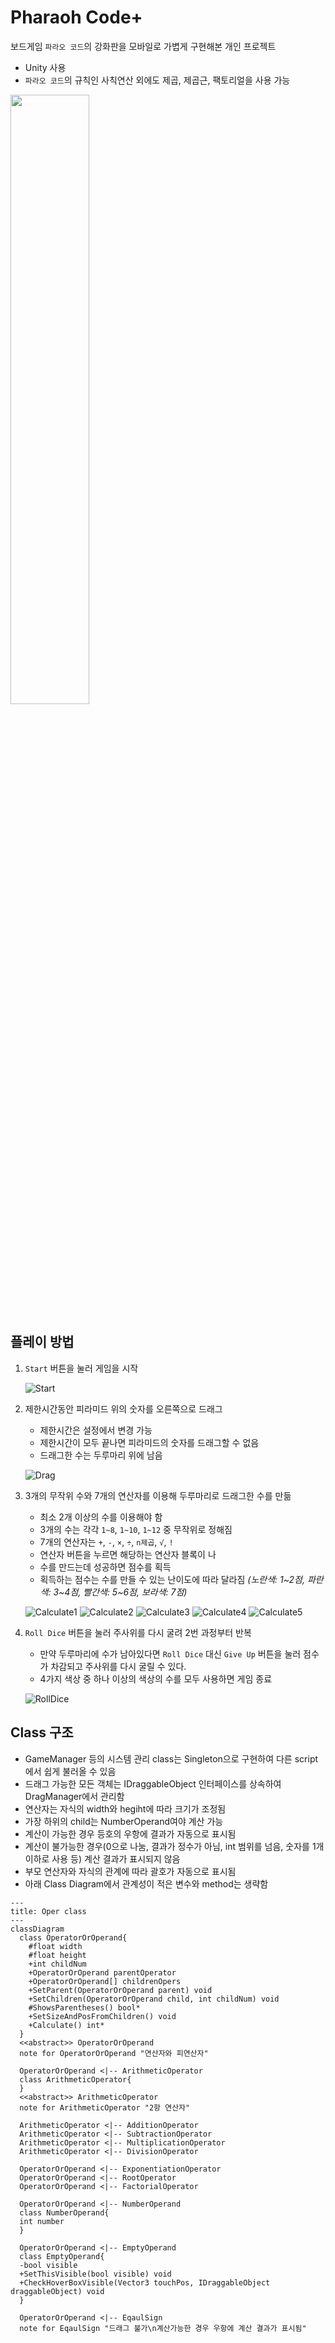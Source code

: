 # Pharaoh Code+

보드게임 `파라오 코드`의 강화판을 모바일로 가볍게 구현해본 개인 프로젝트
- Unity 사용
- `파라오 코드`의 규칙인 사칙연산 외에도 제곱, 제곱근, 팩토리얼을 사용 가능
<img src="https://github.com/dalmuri/PharaohCodePlus/assets/132140216/d08e252f-d12a-46d8-a6cb-ba0c65703fc9" width ="50%" height="50%">

## 플레이 방법
1. `Start` 버튼을 눌러 게임을 시작

   ![Start](https://github.com/dalmuri/PharaohCodePlus/assets/132140216/b4b7b84c-cc19-448c-9a6d-ddb01bd548ea)
2. 제한시간동안 피라미드 위의 숫자를 오른쪽으로 드래그
   - 제한시간은 설정에서 변경 가능
   - 제한시간이 모두 끝나면 피라미드의 숫자를 드래그할 수 없음
   - 드래그한 수는 두루마리 위에 남음
   
   ![Drag](https://github.com/dalmuri/PharaohCodePlus/assets/132140216/ce4b8199-5f7d-4d99-8412-65dc745bc884)
4. 3개의 무작위 수와 7개의 연산자를 이용해 두루마리로 드래그한 수를 만듦
   - 최소 2개 이상의 수를 이용해야 함
   - 3개의 수는 각각 `1~8`, `1~10`, `1~12` 중 무작위로 정해짐
   - 7개의 연산자는 `+`, `-`, `×`, `÷`, `n제곱`, `√`, `!`
   - 연산자 버튼을 누르면 해당하는 연산자 블록이 나
   - 수를 만드는데 성공하면 점수를 획득
   - 획득하는 점수는 수를 만들 수 있는 난이도에 따라 달라짐 *(노란색: 1\~2점, 파란색: 3\~4점, 빨간색: 5\~6점, 보라색: 7점)*
  
   ![Calculate1](https://github.com/dalmuri/PharaohCodePlus/assets/132140216/3fc22d4c-7807-43d7-b5ce-5f181961c61b)
   ![Calculate2](https://github.com/dalmuri/PharaohCodePlus/assets/132140216/62f62ae3-f3c9-4982-a229-c4f2ba863234)
   ![Calculate3](https://github.com/dalmuri/PharaohCodePlus/assets/132140216/41be3cbb-61a7-4269-afca-aeac7a7c5c26)
   ![Calculate4](https://github.com/dalmuri/PharaohCodePlus/assets/132140216/16705d00-65bb-41c2-835a-b2a5e660f0f1)
   ![Calculate5](https://github.com/dalmuri/PharaohCodePlus/assets/132140216/e7552634-17f8-4195-8d9a-b1830e728b3b)
5. `Roll Dice` 버튼을 눌러 주사위를 다시 굴려 2번 과정부터 반복
   - 만약 두루마리에 수가 남아있다면 `Roll Dice` 대신 `Give Up` 버튼을 눌러 점수가 차감되고 주사위를 다시 굴릴 수 있다.
   - 4가지 색상 중 하나 이상의 색상의 수를 모두 사용하면 게임 종료
   
   ![RollDice](https://github.com/dalmuri/PharaohCodePlus/assets/132140216/a0f14447-2d9a-4410-9363-04c3b92c99db)

## Class 구조
- GameManager 등의 시스템 관리 class는 Singleton으로 구현하여 다른 script에서 쉽게 불러올 수 있음
- 드래그 가능한 모든 객체는 IDraggableObject 인터페이스를 상속하여 DragManager에서 관리함
- 연산자는 자식의 width와 hegiht에 따라 크기가 조정됨
- 가장 하위의 child는 NumberOperand여야 계산 가능
- 계산이 가능한 경우 등호의 우항에 결과가 자동으로 표시됨
- 계산이 불가능한 경우(0으로 나눔, 결과가 정수가 아님, int 범위를 넘음, 숫자를 1개 이하로 사용 등) 계산 결과가 표시되지 않음
- 부모 연산자와 자식의 관계에 따라 괄호가 자동으로 표시됨
- 아래 Class Diagram에서 관계성이 적은 변수와 method는 생략함
```mermaid
---
title: Oper class
---
classDiagram
  class OperatorOrOperand{
    #float width
    #float height
    +int childNum
    +OperatorOrOperand parentOperator
    +OperatorOrOperand[] childrenOpers
    +SetParent(OperatorOrOperand parent) void
    +SetChildren(OperatorOrOperand child, int childNum) void
    #ShowsParentheses() bool*
    +SetSizeAndPosFromChildren() void
    +Calculate() int*
  }
  <<abstract>> OperatorOrOperand
  note for OperatorOrOperand "연산자와 피연산자"

  OperatorOrOperand <|-- ArithmeticOperator
  class ArithmeticOperator{
  }
  <<abstract>> ArithmeticOperator
  note for ArithmeticOperator "2항 연산자"

  ArithmeticOperator <|-- AdditionOperator
  ArithmeticOperator <|-- SubtractionOperator
  ArithmeticOperator <|-- MultiplicationOperator
  ArithmeticOperator <|-- DivisionOperator

  OperatorOrOperand <|-- ExponentiationOperator
  OperatorOrOperand <|-- RootOperator
  OperatorOrOperand <|-- FactorialOperator

  OperatorOrOperand <|-- NumberOperand
  class NumberOperand{
  int number
  }

  OperatorOrOperand <|-- EmptyOperand
  class EmptyOperand{
  -bool visible
  +SetThisVisible(bool visible) void
  +CheckHoverBoxVisible(Vector3 touchPos, IDraggableObject draggableObject) void
  }

  OperatorOrOperand <|-- EqaulSign
  note for EqaulSign "드래그 불가\n계산가능한 경우 우항에 계산 결과가 표시됨"
```
